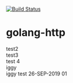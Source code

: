 [![Build Status](https://dev.azure.com/azure0053/irorg/_apis/build/status/iggy3.hlabjx%20(1)?branchName=master)](https://dev.azure.com/azure0053/irorg/_build/latest?definitionId=2&branchName=master)
# golang-http           
test2<br>
test3<br>
test 4<br>
iggy<br>
iggy test 26-SEP-2019 01
